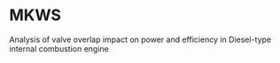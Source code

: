 # MKWS

Analysis of valve overlap impact on power and efficiency in Diesel-type internal combustion engine
